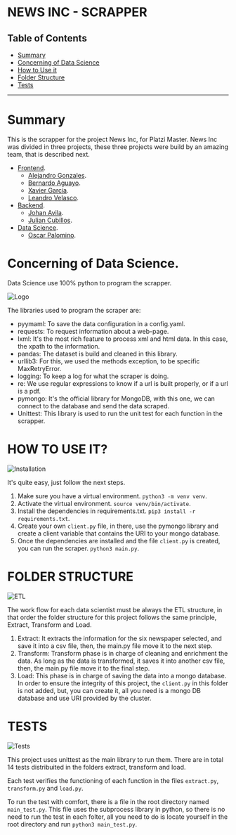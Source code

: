 # NEWS INC - SCRAPPER

## Table of Contents

* [Summary](#summary)
* [Concerning of Data Science](#concerning-of-data-dcience)
* [How to Use it](#how-to-use-it)
* [Folder Structure](#folder-structure)
* [Tests](#tests)
---

# Summary

This is the scrapper for the project News Inc, for Platzi Master. News Inc was divided in three projects, these three projects were build by an amazing team, that is described next.
* [Frontend](https://github.com/Team-C5-cheaPlatzi/Frontend).
    * [Alejandro Gonzales](https://github.com/orgs/Team-C5-cheaPlatzi/people/alejandro1030).
    * [Bernardo Aguayo](https://github.com/orgs/Team-C5-cheaPlatzi/people/BernardoAguayoOrtega).
    * [Xavier García](https://github.com/orgs/Team-C5-cheaPlatzi/people/ElXavs).
    * [Leandro Velasco](https://github.com/orgs/Team-C5-cheaPlatzi/people/ElXavs).
* [Backend](https://github.com/Team-C5-cheaPlatzi/Backend).
    * [Johan Avila](https://github.com/orgs/Team-C5-cheaPlatzi/people/johan-avila).
    * [Julian Cubillos](https://github.com/orgs/Team-C5-cheaPlatzi/people/JulesCubs).
* [Data Science](https://github.com/Team-C5-cheaPlatzi/DataScience).
    * [Oscar Palomino](https://github.com/orgs/Team-C5-cheaPlatzi/people/OscarPalominoC).


# Concerning of Data Science.

Data Science use 100% python to program the scrapper.

![Logo](https://www.maestrosdelweb.com/images/2012/10/python-logo-master-flat1.png)

The libraries used to program the scraper are:
* pyymaml: To save the data configuration in a config.yaml.
* requests: To request information about a web-page.
* lxml: It's the most rich feature to process xml and html data. In this case, the xpath to the information.
* pandas: The dataset is build and cleaned in this library.
* urllib3: For this, we used the methods exception, to be specific MaxRetryError.
* logging: To keep a log for what the scraper is doing.
* re: We use regular expressions to know if a url is built properly, or if a url is a pdf.
* pymongo: It's the official library for MongoDB, with this one, we can connect to the database and send the data scraped.
* Unittest: This library is used to run the unit test for each function in the scrapper.

# HOW TO USE IT?

![Installation](https://cdn.activestate.com/wp-content/uploads/2019/12/how-to-install-pip-on-windows.png)

It's quite easy, just follow the next steps.
1. Make sure you have a virtual environment. `python3 -m venv venv`.
2. Activate the virtual environment. `source venv/bin/activate`.
3. Install the dependencies in requirements.txt. `pip3 install -r requirements.txt`.
4. Create your own `client.py` file, in there, use the pymongo library and create a client variable that contains the URI to your mongo database.
5. Once the dependencies are installed and the file `client.py` is created, you can run the scraper. `python3 main.py`.

# FOLDER STRUCTURE

![ETL](https://www.talend.com/wp-content/uploads/ETL-3.png)

The work flow for each data scientist must be always the ETL structure, in that order the folder structure for this project follows the same principle, Extract, Transform and Load.
1. Extract: It extracts the information for the six newspaper selected, and save it into a csv file, then, the main.py file move it to the next step.
2. Transform: Transform phase is in charge of cleaning and enrichment the data. As long as the data is transformed, it saves it into another csv file, then, the main.py file move it to the final step.
3. Load: This phase is in charge of saving the data into a mongo database. In order to ensure the integrity of this project, the `client.py` in this folder is not added, but, you can create it, all you need is a mongo DB database and use URI provided by the cluster.

# TESTS

![Tests](https://files.realpython.com/media/Getting-Started-with-Testing-in-Python_Watermarked.9f22be97343d.jpg)

This project uses unittest as the main library to run them. There are in total 14 tests distribuited in the folders extract, transform and load.

Each test verifies the functioning of each function in the files `extract.py`, `transform.py` and `load.py`.

To run the test with comfort, there is a file in the root directory named `main_test.py`. This file uses the subprocess library in python, so there is no need to run the test in each folter, all you need to do is locate yourself in the root directory and run `python3 main_test.py`.